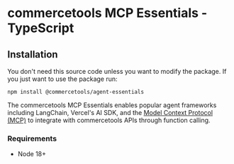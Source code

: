 # commercetools MCP Essentials - TypeScript

## Installation

You don't need this source code unless you want to modify the package. If you just
want to use the package run:

```
npm install @commercetools/agent-essentials
```

The commercetools MCP Essentials enables popular agent frameworks including LangChain, Vercel's AI SDK, and the [Model Context Protocol (MCP)](https://modelcontextprotocol.com/) to integrate with commercetools APIs through function calling.

### Requirements

- Node 18+

